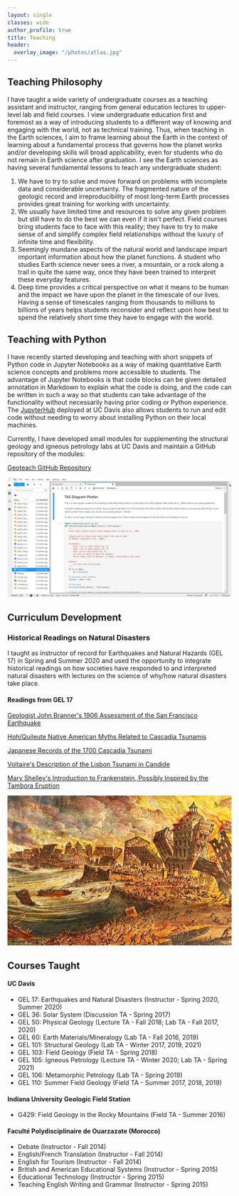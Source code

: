 ```yaml
---
layout: single
classes: wide
author_profile: true
title: Teaching
header:
  overlay_image: "/photos/atlas.jpg"
---
```


## Teaching Philosophy ##

I have taught a wide variety of undergraduate courses as a teaching assistant and instructor, ranging from general education lectures to upper-level lab and field courses. I view undergraduate education first and foremost as a way of introducing students to a different way of knowing and engaging with the world, not as technical training. Thus, when teaching in the Earth sciences, I aim to frame learning about the Earth in the context of learning about a fundamental process that governs how the planet works and/or developing skills will broad applicability, even for students who do not remain in Earth science after graduation. I see the Earth sciences as having several fundamental lessons to teach any undergraduate student:

1. We have to try to solve and move forward on problems with incomplete data and considerable uncertainty. The fragmented nature of the geologic record and irreproducibility of most long-term Earth processes provides great training for working with uncertainty.
2. We usually have limited time and resources to solve any given problem but still have to do the best we can even if it isn't perfect. Field courses bring students face to face with this reality; they have to try to make sense of and simplify complex field relationships without the luxury of infinite time and flexibility.
3. Seemingly mundane aspects of the natural world and landscape impart important information about how the planet functions. A student who studies Earth science never sees a river, a mountain, or a rock along a trail in quite the same way, once they have been trained to interpret these everyday features.
4. Deep time provides a critical perspective on what it means to be human and the impact we have upon the planet in the timescale of our lives. Having a sense of timescales ranging from thousands to millions to billions of years helps students reconsider and reflect upon how best to spend the relatively short time they have to engage with the world.

## Teaching with Python ##

I have recently started developing and teaching with short snippets of Python code in Jupyter Notebooks as a way of making quantitative Earth science concepts and problems more accessible to students. The advantage of Jupyter Notebooks is that code blocks can be given detailed annotation in Markdown to explain what the code is doing, and the code can be written in such a way so that students can take advantage of the functionality without necessarily having prior coding or Python experience. The [JupyterHub](https://jupyter.libretexts.org/) deployed at UC Davis also allows students to run and edit code without needing to worry about installing Python on their local machines.

Currently, I have developed small modules for supplementing the structural geology and igneous petrology labs at UC Davis and maintain a GitHub repository of the modules:

[Geoteach GitHub Repository](https://github.com/dyvasey/geoteach)

![TAS Plotter in Jupyter Notebook Form](/photos/python.JPG)

## Curriculum Development ##

### Historical Readings on Natural Disasters ###

I taught as instructor of record for Earthquakes and Natural Hazards (GEL 17) in Spring and Summer 2020 and used the opportunity to integrate historical readings on how societies have responded to and interpreted natural disasters with lectures on the science of why/how natural disasters take place.

#### Readings from GEL 17 ####

[Geologist John Branner's 1906 Assessment of the San Francisco Earthquake](/pdfs/branner.pdf)

[Hoh/Quileute Native American Myths Related to Cascadia Tsunamis](/pdfs/flood.pdf)

[Japanese Records of the 1700 Cascadia Tsunami](/pdfs/orphan.pdf)

[Voltaire's Description of the Lisbon Tsunami in Candide](/pdfs/candide.pdf)

[Mary Shelley's Introduction to Frankenstein, Possibly Inspired by the Tambora Eruption](/pdfs/frankenstein.pdf)

![1755 Lisbon Earthquake](/photos/lisbon.jpg)

## Courses Taught ##

#### UC Davis ####

* GEL 17: Earthquakes and Natural Disasters (Instructor - Spring 2020, Summer 2020)
* GEL 36: Solar System (Discussion TA - Spring 2017)
* GEL 50: Physical Geology (Lecture TA - Fall 2018; Lab TA - Fall 2017, 2020)
* GEL 60: Earth Materials/Mineralogy (Lab TA - Fall 2016, 2019)
* GEL 101: Structural Geology (Lab TA - Winter 2017, 2019, 2021)
* GEL 103: Field Geology (Field TA - Spring 2018)
* GEL 105: Igneous Petrology (Lecture TA - Winter 2020; Lab TA - Spring 2021)
* GEL 106: Metamorphic Petrology (Lab TA - Spring 2019)
* GEL 110: Summer Field Geology (Field TA - Summer 2017, 2018, 2019)

#### Indiana University Geologic Field Station ####

* G429: Field Geology in the Rocky Mountains (Field TA - Summer 2016)

#### Faculté Polydisciplinaire de Ouarzazate (Morocco) ####

* Debate (Instructor - Fall 2014)
* English/French Translation (Instructor - Fall 2014)
* English for Tourism (Instructor - Fall 2014)
* British and American Educational Systems (Instructor - Spring 2015)
* Educational Technology (Instructor - Spring 2015)
* Teaching English Writing and Grammar (Instructor - Spring 2015)

